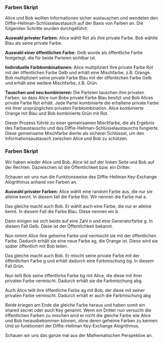 ### Farben Skript

Alice und Bob wollten Informationen sicher austauschen und wendeten den Diffie-Hellman-Schlüsselaustausch auf der Basis von Farben an. Die folgenden Schritte wurden durchgeführt:

**Auswahl privater Farben:**
Alice wählt Rot als ihre private Farbe.
Bob wählte Blau als seine private Farbe.

**Auswahl einer öffentlichen Farbe:**
Gelb wurde als öffentliche Farbe festgelegt, die für beide Parteien sichtbar ist.

**Individuelle Farbkombinationen:**
Alice multipliziert ihre private Farbe Rot mit der öffentlichen Farbe Gelb und erhält eine Mischfarbe, z.B. Orange.
Bob multipliziert seine private Farbe Blau mit der öffentlichen Farbe Gelb und erhält eine weitere Mischfarbe, z.B. Grün.

**Tauschen und neu kombinieren:**
Die Parteien tauschen ihre privaten Farben, so dass Alice nun Bobs private Farbe Blau besitzt und Bob Alices private Farbe Rot erhält.
Jede Partei kombinierte die erhaltene private Farbe mit ihrer ursprünglichen privaten Farbkombination. Alice kombinierte Orange mit Blau und Bob kombinierte Grün mit Rot.

Dieser Prozess führte zu einer gemeinsamen Mischfarbe, die als Ergebnis des Farbaustauschs und des Diffie-Hellman-Schlüsselaustauschs fungierte. Diese gemeinsame Mischfarbe diente als sicherer Schlüssel, um den Informationsaustausch zwischen Alice und Bob zu schützen.


### Farben Skript
Wir haben wieder Alice und Bob.
Alice ist auf der linken Seite und Bob auf der Rechten.
Dazwischen ist die Öffentlichkeit bzw. ein Dritter.


Schauen wir uns nun die Funktionsweise des Diffie-Hellman Key-Exchange Alogrithmus anhand von Farben an.

**Auswahl privater Farben:**
Alice wählt eine random Farbe aus, die nur sie alleine kennt. In diesem fall die Farbe Rot. Wir nennen die Farbe mal a.

Das gleiche macht auch Bob.
Er wählt auch eine Farbe, die nur er alleine kennt. In diesem Fall die Farbe Blau. Diese nennen wir b.

Dann einigen sie sich beide auf eine Zahl n und eine Generatorfarbe g. In diesem Fall Gelb. Diese ist der Öffentlichkeit bekannt.

Nun nimmt Alice ihre geheime Farbe und vermischt sie mit der öffentlichen Farbe. Dadurch erhält sie eine neue Farbe ag, die Orange ist. Diese wird sie später öffentlich mit Bob teilen.

Das gleiche macht auch Bob.
Er mischt seine private Farbe mit der öffentlichen Farbe g und erhält dadurch eine Farbmischung bg. In diesem Fall Grün.

Nun teilt Bob seine öffentliche Farbe bg mit Alice, die diese mit ihrer privaten Farbe vermischt. Dadurch erhält sie die Farbmischung abg.

Auch Alice teilt ihre öffentliche Farbe ag mit Bob, der diese mit seiner privaten Farbe vermischt. Dadurch erhält er auch die Farbmischung abg

Beide kriegen am Ende die gleiche Farbe heraus und haben somit ein shared secret oder auch Key genannt. Wenn ein Dritter nun versucht die öffentlichen Farben zu mischen wird er nicht die gleiche Farbe wie Alice und Bob herausbekommen können, ohne deren geheime Farben zu kennen. Und so funktioniert der Diffie-Hellman Key-Exchange Alogrithmus.

Schauen wir uns das ganze mal aus der Mathematischen Perspektive an.